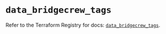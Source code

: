 # `data_bridgecrew_tags`

Refer to the Terraform Registry for docs: [`data_bridgecrew_tags`](https://registry.terraform.io/providers/paloaltonetworks/bridgecrew/0.3.7/docs/data-sources/tags).
